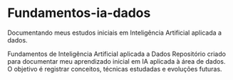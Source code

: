 # Fundamentos-ia-dados
Documentando meus estudos iniciais em Inteligência Artificial aplicada a dados.

Fundamentos de Inteligência Artificial aplicada a Dados
Repositório criado para documentar meu aprendizado inicial em IA aplicada à área de dados.  
O objetivo é registrar conceitos, técnicas estudadas e evoluções futuras.

